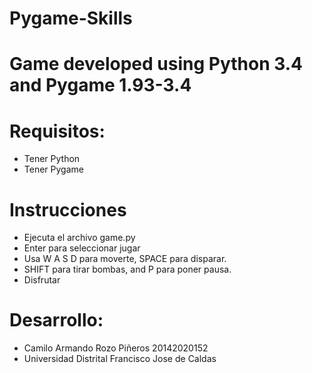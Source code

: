# Pygame-Skills
# Game developed using Python 3.4 and Pygame 1.93-3.4

# Requisitos:
* Tener Python 
* Tener Pygame

# Instrucciones
* Ejecuta el archivo game.py
* Enter para seleccionar jugar
* Usa W A S D para moverte, SPACE para disparar.
* SHIFT para tirar bombas, and P para poner pausa.
* Disfrutar

# Desarrollo:
* Camilo Armando Rozo Piñeros 20142020152 
* Universidad Distrital Francisco Jose de Caldas
